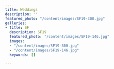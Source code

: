 ```yaml
---
title: Weddings
description: ''
featured_photo: "/content/images/SF19-300.jpg"
galleries:
- title: SF
  description: SF19
  featured_photo: "/content/images/SF19-146.jpg"
  images:
  - "/content/images/SF19-300.jpg"
  - "/content/images/SF19-146.jpg"
  keywords: []

---
```

